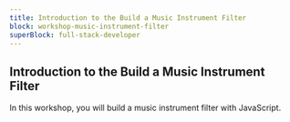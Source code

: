 ```yaml
---
title: Introduction to the Build a Music Instrument Filter
block: workshop-music-instrument-filter
superBlock: full-stack-developer
---
```


## Introduction to the Build a Music Instrument Filter

In this workshop, you will build a music instrument filter with JavaScript.
